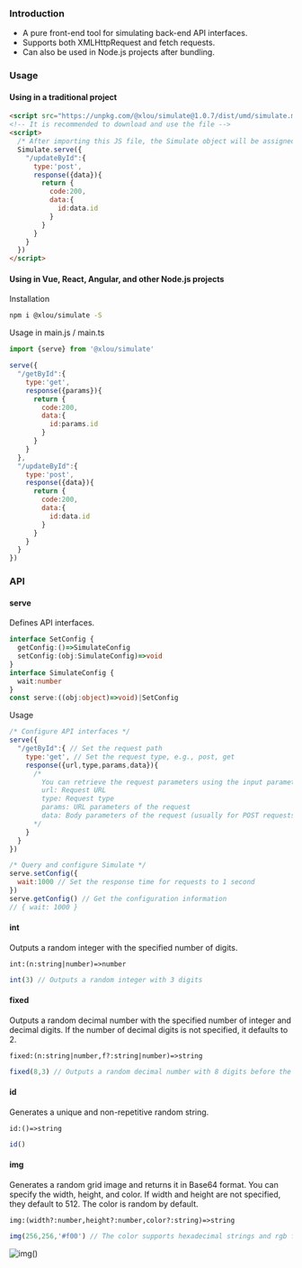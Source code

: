 ### Introduction

* A pure front-end tool for simulating back-end API interfaces.
* Supports both XMLHttpRequest and fetch requests.
* Can also be used in Node.js projects after bundling.

### Usage

#### Using in a traditional project

```html
<script src="https://unpkg.com/@xlou/simulate@1.0.7/dist/umd/simulate.min.js"></script>
<!-- It is recommended to download and use the file -->
<script>
  /* After importing this JS file, the Simulate object will be assigned to the window */
  Simulate.serve({
    "/updateById":{
      type:'post',
      response({data}){
        return {
          code:200,
          data:{
            id:data.id
          }
        }
      }
    }
  })
</script>
```

#### Using in Vue, React, Angular, and other Node.js projects

Installation

``` bash
npm i @xlou/simulate -S
```

Usage in main.js / main.ts

``` javascript
import {serve} from '@xlou/simulate'

serve({
  "/getById":{
    type:'get',
    response({params}){
      return {
        code:200,
        data:{
          id:params.id
        }
      }
    }
  },
  "/updateById":{
    type:'post',
    response({data}){
      return {
        code:200,
        data:{
          id:data.id
        }
      }
    }
  }
})
```

### API

#### serve

Defines API interfaces.

```typescript
interface SetConfig {
  getConfig:()=>SimulateConfig
  setConfig:(obj:SimulateConfig)=>void
}
interface SimulateConfig {
  wait:number
}
const serve:((obj:object)=>void)|SetConfig
```

Usage

```js
/* Configure API interfaces */
serve({
  "/getById":{ // Set the request path
    type:'get', // Set the request type, e.g., post, get
    response({url,type,params,data}){
      /* 
        You can retrieve the request parameters using the input parameters
        url: Request URL
        type: Request type
        params: URL parameters of the request
        data: Body parameters of the request (usually for POST requests)
      */
    }
  }
})

/* Query and configure Simulate */
serve.setConfig({
  wait:1000 // Set the response time for requests to 1 second
})
serve.getConfig() // Get the configuration information
// { wait: 1000 }
```

#### int

Outputs a random integer with the specified number of digits.

`int:(n:string|number)=>number`

```js
int(3) // Outputs a random integer with 3 digits
```

#### fixed

Outputs a random decimal number with the specified number of integer and decimal digits. If the number of decimal digits is not specified, it defaults to 2.

`fixed:(n:string|number,f?:string|number)=>string`

```js
fixed(8,3) // Outputs a random decimal number with 8 digits before the decimal point and 3 decimal digits
```

#### id

Generates a unique and non-repetitive random string.

`id:()=>string`

```js
id()
```

#### img

Generates a random grid image and returns it in Base64 format. You can specify the width, height, and color. If width and height are not specified, they default to 512. The color is random by default.

`img:(width?:number,height?:number,color?:string)=>string`

```js
img(256,256,'#f00') // The color supports hexadecimal strings and rgb function strings
```

![img()](https://github.com/omlou/simulate/assets/73682875/34e30e69-923c-4f40-8a31-f33d57713a36)